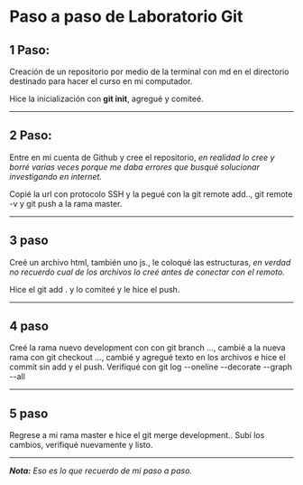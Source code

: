 # Paso a paso de Laboratorio Git

## **1 Paso:**

Creación de un repositorio por medio de la terminal con md en el directorio destinado para hacer el curso en mi computador.

Hice la inicialización con **git init**, agregué y comiteé.

---

## **2 Paso:**

Entre en mi cuenta de Github y cree el repositorio, _en realidad lo cree y borré varias veces porque me daba errores que busqué solucionar investigando en internet._

Copié la url con protocolo SSH y la pegué con la git remote add.., git remote -v
y git push a la rama master.

---

## **3 paso**

Creé un archivo html, también uno js., le coloqué las estructuras, _en verdad no recuerdo cual de los archivos lo creé antes de conectar con el remoto._

Hice el git add . y lo comiteé y le hice el push.

---

## **4 paso**

Creé la rama nuevo development con con git branch ..., cambié a la nueva rama con git checkout ..., cambié y agregué texto en los archivos e hice el commit sin add y el push.
Verifiqué con git log --oneline --decorate --graph --all

---

## **5 paso**

Regrese a mi rama master e hice el git merge development..
Subí los cambios, verifiqué nuevamente y listo.

---

_**Nota:** Eso es lo que recuerdo de mi paso a paso._
